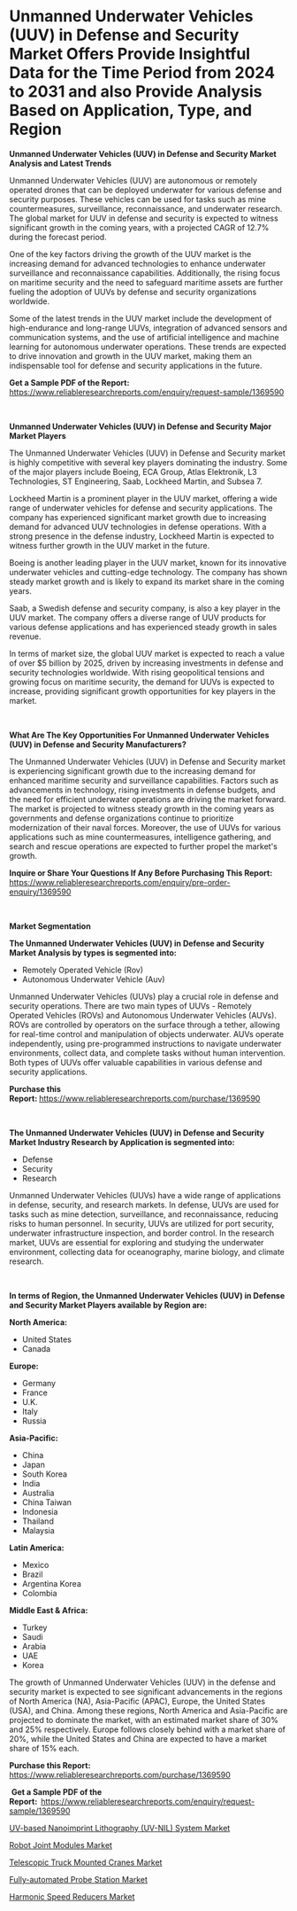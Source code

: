 <p><h1>Unmanned Underwater Vehicles (UUV) in Defense and Security Market Offers Provide Insightful Data for the Time Period from 2024 to 2031 and also Provide Analysis Based on Application, Type, and Region</h1></p><p><strong>Unmanned Underwater Vehicles (UUV) in Defense and Security Market Analysis and Latest Trends</strong></p>
<p><p>Unmanned Underwater Vehicles (UUV) are autonomous or remotely operated drones that can be deployed underwater for various defense and security purposes. These vehicles can be used for tasks such as mine countermeasures, surveillance, reconnaissance, and underwater research. The global market for UUV in defense and security is expected to witness significant growth in the coming years, with a projected CAGR of 12.7% during the forecast period.</p><p>One of the key factors driving the growth of the UUV market is the increasing demand for advanced technologies to enhance underwater surveillance and reconnaissance capabilities. Additionally, the rising focus on maritime security and the need to safeguard maritime assets are further fueling the adoption of UUVs by defense and security organizations worldwide.</p><p>Some of the latest trends in the UUV market include the development of high-endurance and long-range UUVs, integration of advanced sensors and communication systems, and the use of artificial intelligence and machine learning for autonomous underwater operations. These trends are expected to drive innovation and growth in the UUV market, making them an indispensable tool for defense and security applications in the future.</p></p>
<p><strong>Get a Sample PDF of the Report:&nbsp;</strong> <a href="https://www.reliableresearchreports.com/enquiry/request-sample/1369590">https://www.reliableresearchreports.com/enquiry/request-sample/1369590</a></p>
<p>&nbsp;</p>
<p><strong>Unmanned Underwater Vehicles (UUV) in Defense and Security Major Market Players</strong></p>
<p><p>The Unmanned Underwater Vehicles (UUV) in Defense and Security market is highly competitive with several key players dominating the industry. Some of the major players include Boeing, ECA Group, Atlas Elektronik, L3 Technologies, ST Engineering, Saab, Lockheed Martin, and Subsea 7.</p><p>Lockheed Martin is a prominent player in the UUV market, offering a wide range of underwater vehicles for defense and security applications. The company has experienced significant market growth due to increasing demand for advanced UUV technologies in defense operations. With a strong presence in the defense industry, Lockheed Martin is expected to witness further growth in the UUV market in the future.</p><p>Boeing is another leading player in the UUV market, known for its innovative underwater vehicles and cutting-edge technology. The company has shown steady market growth and is likely to expand its market share in the coming years.</p><p>Saab, a Swedish defense and security company, is also a key player in the UUV market. The company offers a diverse range of UUV products for various defense applications and has experienced steady growth in sales revenue.</p><p>In terms of market size, the global UUV market is expected to reach a value of over $5 billion by 2025, driven by increasing investments in defense and security technologies worldwide. With rising geopolitical tensions and growing focus on maritime security, the demand for UUVs is expected to increase, providing significant growth opportunities for key players in the market.</p></p>
<p>&nbsp;</p>
<p><strong>What Are The Key Opportunities For Unmanned Underwater Vehicles (UUV) in Defense and Security Manufacturers?</strong></p>
<p><p>The Unmanned Underwater Vehicles (UUV) in Defense and Security market is experiencing significant growth due to the increasing demand for enhanced maritime security and surveillance capabilities. Factors such as advancements in technology, rising investments in defense budgets, and the need for efficient underwater operations are driving the market forward. The market is projected to witness steady growth in the coming years as governments and defense organizations continue to prioritize modernization of their naval forces. Moreover, the use of UUVs for various applications such as mine countermeasures, intelligence gathering, and search and rescue operations are expected to further propel the market's growth.</p></p>
<p><strong>Inquire or Share Your Questions If Any Before Purchasing This Report:</strong> <a href="https://www.reliableresearchreports.com/enquiry/pre-order-enquiry/1369590">https://www.reliableresearchreports.com/enquiry/pre-order-enquiry/1369590</a></p>
<p>&nbsp;</p>
<p><strong>Market Segmentation</strong></p>
<p><strong>The Unmanned Underwater Vehicles (UUV) in Defense and Security Market Analysis by types is segmented into:</strong></p>
<p><ul><li>Remotely Operated Vehicle (Rov)</li><li>Autonomous Underwater Vehicle (Auv)</li></ul></p>
<p><p>Unmanned Underwater Vehicles (UUVs) play a crucial role in defense and security operations. There are two main types of UUVs - Remotely Operated Vehicles (ROVs) and Autonomous Underwater Vehicles (AUVs). ROVs are controlled by operators on the surface through a tether, allowing for real-time control and manipulation of objects underwater. AUVs operate independently, using pre-programmed instructions to navigate underwater environments, collect data, and complete tasks without human intervention. Both types of UUVs offer valuable capabilities in various defense and security applications.</p></p>
<p><strong>Purchase this Report:&nbsp;</strong><a href="https://www.reliableresearchreports.com/purchase/1369590">https://www.reliableresearchreports.com/purchase/1369590</a></p>
<p>&nbsp;</p>
<p><strong>The Unmanned Underwater Vehicles (UUV) in Defense and Security Market Industry Research by Application is segmented into:</strong></p>
<p><ul><li>Defense</li><li>Security</li><li>Research</li></ul></p>
<p><p>Unmanned Underwater Vehicles (UUVs) have a wide range of applications in defense, security, and research markets. In defense, UUVs are used for tasks such as mine detection, surveillance, and reconnaissance, reducing risks to human personnel. In security, UUVs are utilized for port security, underwater infrastructure inspection, and border control. In the research market, UUVs are essential for exploring and studying the underwater environment, collecting data for oceanography, marine biology, and climate research.</p></p>
<p>&nbsp;</p>
<p><strong>In terms of Region, the Unmanned Underwater Vehicles (UUV) in Defense and Security Market Players available by Region are:</strong></p>
<p>
    <p> <strong> North America: </strong>
        <ul>
            <li>United States</li>
            <li>Canada</li>
        </ul>
        </p> 
    <p> <strong> Europe: </strong>
        <ul>
            <li>Germany</li>
            <li>France</li>
            <li>U.K.</li>
            <li>Italy</li>
            <li>Russia</li>
        </ul>
        </p> 
    <p> <strong> Asia-Pacific: </strong>
        <ul>
            <li>China</li>
            <li>Japan</li>
            <li>South Korea</li>
            <li>India</li>
            <li>Australia</li>
            <li>China Taiwan</li>
            <li>Indonesia</li>
            <li>Thailand</li>
            <li>Malaysia</li>
        </ul>
        </p> 
    <p> <strong> Latin America: </strong>
        <ul>
            <li>Mexico</li>
            <li>Brazil</li>
            <li>Argentina Korea</li>
            <li>Colombia</li>
        </ul>
        </p> 
    <p> <strong> Middle East & Africa: </strong>
        <ul>
            <li>Turkey</li>
            <li>Saudi</li>
            <li>Arabia</li>
            <li>UAE</li>
            <li>Korea</li>
        </ul>
    </p>
    </p>
<p><p>The growth of Unmanned Underwater Vehicles (UUV) in the defense and security market is expected to see significant advancements in the regions of North America (NA), Asia-Pacific (APAC), Europe, the United States (USA), and China. Among these regions, North America and Asia-Pacific are projected to dominate the market, with an estimated market share of 30% and 25% respectively. Europe follows closely behind with a market share of 20%, while the United States and China are expected to have a market share of 15% each.</p></p>
<p><strong>Purchase this Report: </strong><a href="https://www.reliableresearchreports.com/purchase/1369590">https://www.reliableresearchreports.com/purchase/1369590</a></p>
<p>&nbsp;<strong>Get a Sample PDF of the Report:&nbsp;&nbsp;</strong><a href="https://www.reliableresearchreports.com/enquiry/request-sample/1369590">https://www.reliableresearchreports.com/enquiry/request-sample/1369590</a></p>
<p><strong></strong></p>
<p><p><a href="https://medium.com/@vivianejast/uv-based-nanoimprint-lithography-uv-nil-system-market-trends-forecast-and-competitive-analysis-dea8d70f7348">UV-based Nanoimprint Lithography (UV-NIL) System Market</a></p><p><a href="https://medium.com/@smriti.reportprime/robot-joint-modules-market-comprehensive-assessment-by-type-application-and-geography-667bc29dadf9">Robot Joint Modules Market</a></p><p><a href="https://medium.com/@smriti.reportprime/telescopic-truck-mounted-cranes-market-exploring-market-share-market-trends-and-future-growth-71cb18fdd1c5">Telescopic Truck Mounted Cranes Market</a></p><p><a href="https://medium.com/@vivianejast/fully-automated-probe-station-market-trends-forecast-and-competitive-analysis-to-2031-d3abfb9e0caa">Fully-automated Probe Station Market</a></p><p><a href="https://medium.com/@smriti.reportprime/harmonic-speed-reducers-market-insights-into-market-cagr-market-trends-and-growth-strategies-d995635f843b">Harmonic Speed Reducers Market</a></p></p>
